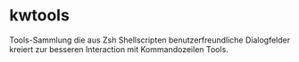 kwtools
=======

Tools-Sammlung die aus Zsh Shellscripten benutzerfreundliche Dialogfelder kreiert zur besseren Interaction mit Kommandozeilen Tools.
